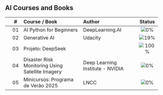 ## AI Courses and Books


|  | # | Course / Book | Author | Status |
|:---:|:---:|:---|:---|:---:|
|  | 01 | AI Python for Beginners | DeepLearning.AI | ![0%](https://geps.dev/progress/0) |
|  | 02 | Generative AI | Udacity | ![19%](https://geps.dev/progress/19) |
|  | 03 | Projeto: DeepSeek |  | ![100%](https://geps.dev/progress/100) |  
|  | 04 | Disaster Risk Monitoring Using Satellite Imagery | Deep Learning Institute - NVIDIA | ![0%](https://geps.dev/progress/0) |
|  | 05 | Minicursos: Programa de Verão 2025 | LNCC | ![0%](https://geps.dev/progress/0) |


<!-- |  | 1 | [Become an AI Developer Code-Along Series](https://github.com/cintia-shinoda/ai/tree/master/1-Become-AI-Dev) | DataCamp | ![0%](https://progress-bar.dev/0) |
|  | 2 | Formação OpenAI e Python: crie ferramentas poderosas e chatbots inteligentes com as APIs da OpenAI | Alura | ![0%](https://progress-bar.dev/0) |
|  | 3 | Bootcamp: IA Generativa com AWS | trybe | ![9%](https://progress-bar.dev/9) |
|  | 4 | Introduction to ChatGPT | DataCamp | ![0%](https://progress-bar.dev/0) | -->